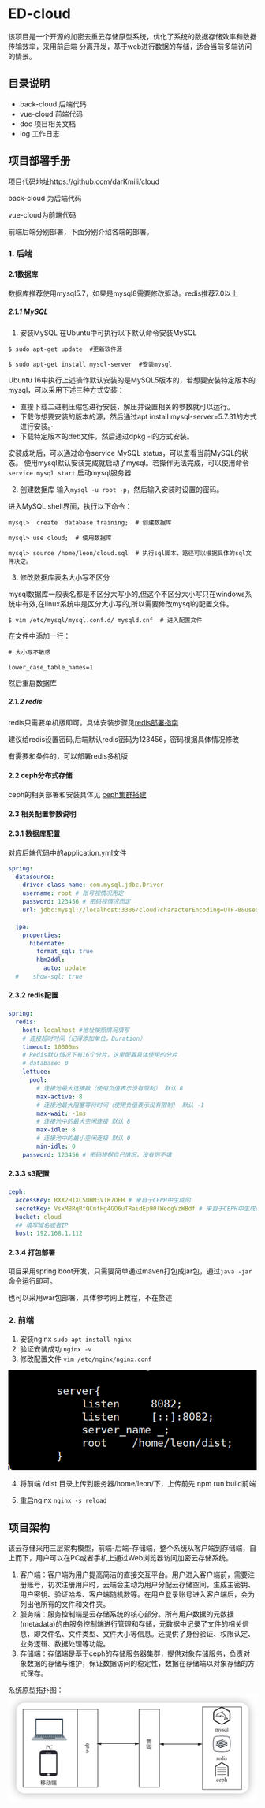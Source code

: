 # ED-cloud
该项目是一个开源的加密去重云存储原型系统，优化了系统的数据存储效率和数据传输效率，采用前后端
分离开发，基于web进行数据的存储，适合当前多端访问的情景。
## 目录说明

- back-cloud 后端代码
- vue-cloud 前端代码
- doc 项目相关文档
- log 工作日志

## 项目部署手册

项目代码地址https://github.com/darKmili/cloud  

back-cloud 为后端代码

vue-cloud为前端代码

前端后端分别部署，下面分别介绍各端的部署。

### 1. 后端

#### 2.1数据库

数据库推荐使用mysql5.7，如果是mysql8需要修改驱动。redis推荐7.0以上

##### 2.1.1 MySQL

1. 安装MySQL
在Ubuntu中可执行以下默认命令安装MySQL

`$ sudo apt-get update  #更新软件源`

`$ sudo apt-get install mysql-server  #安装mysql`

Ubuntu 16中执行上述操作默认安装的是MySQL5版本的，若想要安装特定版本的mysql，可以采用下述三种方式安装：
-  直接下载二进制压缩包进行安装，解压并设置相关的参数就可以运行。
- 下载你想要安装的版本的源，然后通过apt install mysql-server=5.7.31的方式进行安装。·
- 下载特定版本的deb文件，然后通过dpkg -i的方式安装。

安装成功后，可以通过命令service MySQL status，可以查看当前MySQL的状态。
使用mysql默认安装完成就启动了mysql。若操作无法完成，可以使用命令 `service mysql start`
启动mysql服务器

2. 创建数据库
输入`mysql -u root -p`，然后输入安装时设置的密码。

进入MySQL shell界面，执行以下命令：

`mysql>  create  database training;  # 创建数据库`

`mysql> use cloud;  # 使用数据库`

`mysql> source /home/leon/cloud.sql  # 执行sql脚本，路径可以根据具体的sql文件决定。`

3. 修改数据库表名大小写不区分

mysql数据库一般表名都是不区分大写小的,但这个不区分大小写只在windows系统中有效,在linux系统中是区分大小写的,所以需要修改mysql的配置文件。

`$ vim /etc/mysql/mysql.conf.d/ mysqld.cnf  # 进入配置文件`

在文件中添加一行：

`# 大小写不敏感 `

`lower_case_table_names=1`

然后重启数据库

##### 2.1.2 redis

redis只需要单机版即可。具体安装步骤见[redis部署指南](https://redis.io/docs/getting-started/installation/install-redis-on-linux/)

建议给redis设置密码,后端默认redis密码为123456，密码根据具体情况修改

有需要和条件的，可以部署redis多机版

#### 2.2 ceph分布式存储

ceph的相关部署和安装具体见 [ceph集群搭建](https://github.com/darKmili/cloud/blob/main/doc/ceph%E9%9B%86%E7%BE%A4%E6%90%AD%E5%BB%BA.pdf)

#### 2.3 相关配置参数说明

#### 2.3.1 数据库配置

对应后端代码中的application.yml文件



```yaml
spring:
  datasource:
    driver-class-name: com.mysql.jdbc.Driver
    username: root # 账号视情况而定
    password: 123456 # 密码视情况而定
    url: jdbc:mysql://localhost:3306/cloud?characterEncoding=UTF-8&useSSL=false

  jpa:
    properties:
      hibernate:
        format_sql: true
        hbm2ddl:
          auto: update
  #    show-sql: true
```

#### 2.3.2 redis配置

```yaml
spring:
  redis:
    host: localhost #地址按照情况填写
    # 连接超时时间（记得添加单位，Duration）
    timeout: 10000ms
    # Redis默认情况下有16个分片，这里配置具体使用的分片
    # database: 0
    lettuce:
      pool:
        # 连接池最大连接数（使用负值表示没有限制） 默认 8
        max-active: 8
        # 连接池最大阻塞等待时间（使用负值表示没有限制） 默认 -1
        max-wait: -1ms
        # 连接池中的最大空闲连接 默认 8
        max-idle: 8
        # 连接池中的最小空闲连接 默认 0
        min-idle: 0
    password: 123456 # 密码根据自己情况，没有则不填
```

#### 2.3.3 s3配置

```yaml
ceph:
  accessKey: RXX2H1XCSUHM3VTR7DEH # 来自于CEPH中生成的
  secretKey: VsxM8RqRfQCmfHg4GO6uTRaidEp90lWedgVzWBdf # 来自于CEPH中生成的
  bucket: cloud
  ## 填写域名或者IP
  host: 192.168.1.112
```

#### 2.3.4 打包部署

项目采用spring boot开发，只需要简单通过maven打包成jar包，通过`java -jar `命令运行即可。

也可以采用war包部署，具体参考网上教程，不在赘述

### 2. 前端



1.  安装nginx  `sudo apt install nginx`
2.  验证安装成功 `nginx -v`
3. 修改配置文件  `vim /etc/nginx/nginx.conf` 

![关键配置](https://github.com/darKmili/cloud/blob/main/doc/image-20230324174547873.png)

4. 将前端 /dist 目录上传到服务器/home/leon/下，上传前先 npm run build前端

5.  重启nginx  `nginx -s reload`

## 项目架构

该云存储采用三层架构模型，前端-后端-存储端，整个系统从客户端到存储端，自上而下，用户可以在PC或者手机上通过Web浏览器访问加密云存储系统。
1. 客户端：客户端为用户提高简洁的直接交互平台。用户进入客户端前，需要注册账号，初次注册用户时，云端会主动为用户分配云存储空间，生成主密钥、用户密钥、验证哈希、客户端随机数等。在用户登录账号进入客户端后，会为列出他所有的文件和文件夹。
2. 服务端：服务控制端是云存储系统的核心部分。所有用户数据的元数据(metadata)的由服务控制端进行管理和存储，元数据中记录了文件的相关信息，即文件名、文件类型、文件大小等信息。还提供了身份验证、权限认定、业务逻辑、数据处理等功能。
3. 存储端：存储端是基于ceph的存储服务器集群，提供对象存储服务，负责对象数据的存储与维护，保证数据访问的稳定性，数据在存储端以对象存储的方式保存。

系统原型拓扑图：
![系统拓扑图](https://github.com/darKmili/cloud/blob/main/doc/系统拓扑图.png)
